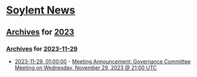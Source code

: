 # [Soylent News](../../../README.md)

## [Archives](../../index.md) for [2023](../index.md)

### [Archives](../../index.md) for [2023-11-29](index.md)

* [2023-11-29, 01:00:00](https://soylentnews.org/meta/article.pl?sid=23/11/29/0015220&from=rss) - [Meeting Announcement: Governance Committee Meeting on Wednesday, November 29, 2023 @ 21:00 UTC](https://soylentnews.org/meta/article.pl?sid=23/11/29/0015220&from=rss)

